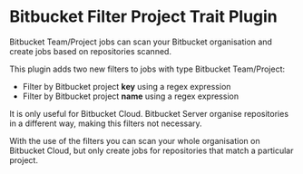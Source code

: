 # Bitbucket Filter Project Trait Plugin

Bitbucket Team/Project jobs can scan your Bitbucket organisation and create jobs based on repositories scanned.

This plugin adds two new filters to jobs with type Bitbucket Team/Project:

- Filter by Bitbucket project **key** using a regex expression
- Filter by Bitbucket project **name** using a regex expression

It is only useful for Bitbucket Cloud. 
Bitbucket Server organise repositories in a different way, making this filters not necessary.

With the use of the filters you can scan your whole organisation on Bitbucket Cloud, but only create jobs
for repositories that match a particular project.